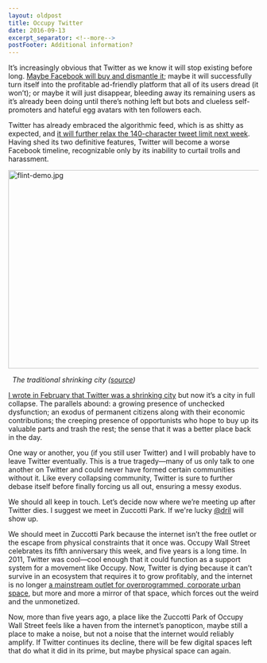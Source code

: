 ```yaml
---
layout: oldpost
title: Occupy Twitter
date: 2016-09-13
excerpt_separator: <!--more-->
postFooter: Additional information?
---
```


It’s increasingly obvious that Twitter as we know it will stop existing before long. <a href="https://www.theguardian.com/technology/2016/sep/10/twitter-140-characters-in-search-of-a-buyer-takeover-facebook-google-microsoft">Maybe Facebook will buy and dismantle it</a>; maybe it will successfully turn itself into the profitable ad-friendly platform that all of its users dread (it won’t); or maybe it will just disappear, bleeding away its remaining users as it’s already been doing until there’s nothing left but bots and clueless self-promoters and hateful egg avatars with ten followers each.

Twitter has already embraced the algorithmic feed, which is as shitty as expected, and <a href="http://www.theverge.com/2016/9/12/12891562/twitter-tweets-140-characters-expand-photos">it will further relax the 140-character tweet limit next week</a>. Having shed its two definitive features, Twitter will become a worse Facebook timeline, recognizable only by its inability to curtail trolls and harassment.

<img class=" size-full wp-image-1261 aligncenter" src="https://kneelingbus.files.wordpress.com/2016/09/flint-demo.jpg" alt="flint-demo.jpg" width="600" height="400" />

<em>  The traditional shrinking city (<a href="https://heckeranddecker.wordpress.com/2010/04/16/shrinking-the-city/">source</a>)</em>

<a href="https://kneelingbus.wordpress.com/2016/02/11/twitter-is-a-shrinking-city/">I wrote in February that Twitter was a shrinking city</a> but now it’s a city in full collapse. The parallels abound: a growing presence of unchecked dysfunction; an exodus of permanent citizens along with their economic contributions; the creeping presence of opportunists who hope to buy up its valuable parts and trash the rest; the sense that it was a better place back in the day.

One way or another, you (if you still user Twitter) and I will probably have to leave Twitter eventually. This is a true tragedy—many of us only talk to one another on Twitter and could never have formed certain communities without it. Like every collapsing community, Twitter is sure to further debase itself before finally forcing us all out, ensuring a messy exodus.

We should all keep in touch. Let’s decide now where we’re meeting up after Twitter dies. I suggest we meet in Zuccotti Park. If we're lucky <a href="https://twitter.com/dril">@dril</a> will show up.

We should meet in Zuccotti Park because the internet isn’t the free outlet or the escape from physical constraints that it once was. Occupy Wall Street celebrates its fifth anniversary this week, and five years is a long time. In 2011, Twitter was cool—cool enough that it could function as a support system for a movement like Occupy. Now, Twitter is dying because it can’t survive in an ecosystem that requires it to grow profitably, and the internet is no longer <a href="https://kneelingbus.wordpress.com/2012/04/26/overprogrammed-cities/">a mainstream outlet for overprogrammed, corporate urban space</a>, but more and more a mirror of that space, which forces out the weird and the unmonetized.

Now, more than five years ago, a place like the Zuccotti Park of Occupy Wall Street feels like a haven from the internet’s panopticon, maybe still a place to make a noise, but not a noise that the internet would reliably amplify. If Twitter continues its decline, there will be few digital spaces left that do what it did in its prime, but maybe physical space can again.